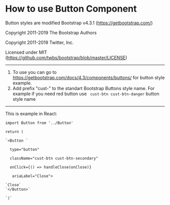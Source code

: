 # How to use Button Component

Button styles are modified Bootstrap v4.3.1 (https://getbootstrap.com/)

Copyright 2011-2019 The Bootstrap Authors

Copyright 2011-2019 Twitter, Inc.

Licensed under MIT (https://github.com/twbs/bootstrap/blob/master/LICENSE)

---

1. To use you can go to https://getbootstrap.com/docs/4.3/components/buttons/ for button style example.
2. Add prefix "cust-" to the standart Bootstrap Buttons style name. For example if you need red button use ` cust-btn cust-btn-danger` button style name

---

This is example in React:

`import Button from '../Button'`

`return (         `

    `<Button `

`	type="button" `

`	className="cust-btn cust-btn-secondary" `

`	onClick={() => handleClose(onClose)} `

`	ariaLabel="Close">`

    `Close`
    `</Button>`

    `)`
